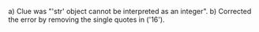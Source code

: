 a) Clue was "'str' object cannot be interpreted as an integer".
b) Corrected the error by removing the single quotes in ('16').